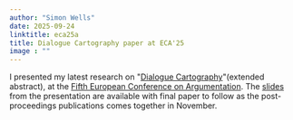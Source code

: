 ```yaml
---
author: "Simon Wells"
date: 2025-09-24
linktitle: eca25a
title: Dialogue Cartography paper at ECA'25 
image : ""
---
```


I presented my latest research on "[Dialogue Cartography](/publications#wells_2025_eca)"(extended abstract), at the [Fifth European Conference on Argumentation](https://ecargument.org/). The [slides](/talks#eca_25_a) from the presentation are available with final paper to follow as the post-proceedings publications comes together in November.







